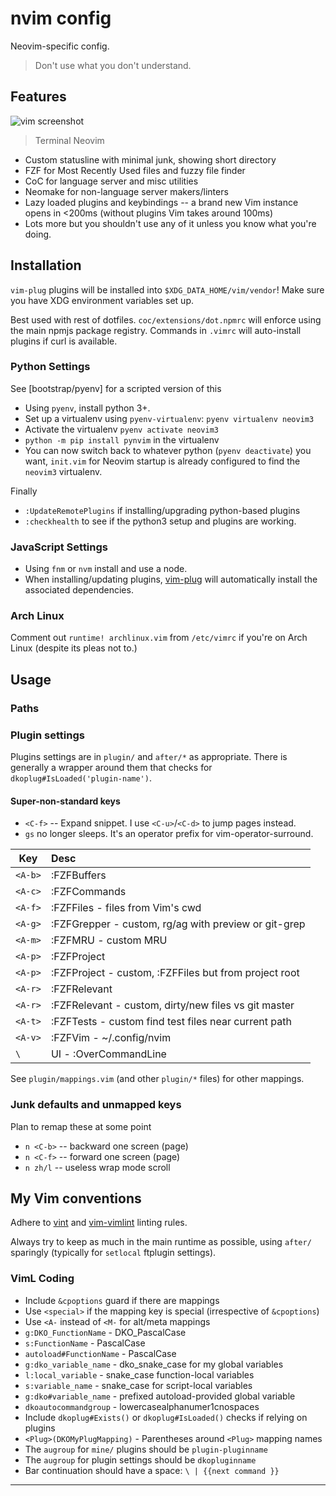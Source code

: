 # nvim config

Neovim-specific config.

> Don't use what you don't understand.

## Features

![vim screenshot][screenshot]
> Terminal Neovim

- Custom statusline with minimal junk, showing short directory
- FZF for Most Recently Used files and fuzzy file finder
- CoC for language server and misc utilities
- Neomake for non-language server makers/linters
- Lazy loaded plugins and keybindings -- a brand new Vim instance opens in
  <200ms (without plugins Vim takes around 100ms)
- Lots more but you shouldn't use any of it unless you know what you're doing.

## Installation

`vim-plug` plugins will be installed into `$XDG_DATA_HOME/vim/vendor`! Make
sure you have XDG environment variables set up.

Best used with rest of dotfiles. `coc/extensions/dot.npmrc` will enforce using
the main npmjs package registry. Commands in `.vimrc` will auto-install
plugins if curl is available.

### Python Settings

See [bootstrap/pyenv] for a scripted version of this

- Using `pyenv`, install python 3+.
- Set up a virtualenv using `pyenv-virtualenv`: `pyenv virtualenv neovim3`
- Activate the virtualenv `pyenv activate neovim3`
- `python -m pip install pynvim` in the virtualenv
- You can now switch back to whatever python (`pyenv deactivate`) you want,
  `init.vim` for Neovim startup is already configured to find the `neovim3`
  virtualenv.

Finally

- `:UpdateRemotePlugins` if installing/upgrading python-based plugins
- `:checkhealth` to see if the python3 setup and plugins are working.

### JavaScript Settings

- Using `fnm` or `nvm` install and use a node.
- When installing/updating plugins, [vim-plug] will automatically install the
  associated dependencies.

### Arch Linux

Comment out `runtime! archlinux.vim` from `/etc/vimrc` if you're on Arch Linux
(despite its pleas not to.)

## Usage

### Paths

### Plugin settings

Plugins settings are in `plugin/` and `after/*` as appropriate. There
is generally a wrapper around them that checks for
`dkoplug#IsLoaded('plugin-name')`.

#### Super-non-standard keys

- `<C-f>` -- Expand snippet. I use `<C-u>`/`<C-d>` to jump pages instead.
- `gs` no longer sleeps. It's an operator prefix for vim-operator-surround.

|      Key | Desc                                                    |
| -------- | :------------------------------------------------------ |
| `<A-b>`  | :FZFBuffers |
| `<A-c>`  | :FZFCommands |
| `<A-f>`  | :FZFFiles - files from Vim's cwd |
| `<A-g>`  | :FZFGrepper - custom, rg/ag with preview or git-grep |
| `<A-m>`  | :FZFMRU - custom MRU |
| `<A-p>`  | :FZFProject |
| `<A-p>`  | :FZFProject - custom, :FZFFiles but from project root |
| `<A-r>`  | :FZFRelevant |
| `<A-r>`  | :FZFRelevant - custom, dirty/new files vs git master |
| `<A-t>`  | :FZFTests - custom find test files near current path |
| `<A-v>`  | :FZFVim - ~/.config/nvim |
|    `\`   | UI - :OverCommandLine |

See `plugin/mappings.vim` (and other `plugin/*` files) for other mappings.

### Junk defaults and unmapped keys

Plan to remap these at some point

- `n <C-b>` -- backward one screen (page)
- `n <C-f>` -- forward one screen (page)
- `n zh/l`  -- useless wrap mode scroll

## My Vim conventions

Adhere to [vint](https://github.com/Kuniwak/vint) and
[vim-vimlint](https://github.com/syngan/vim-vimlint) linting rules.

Always try to keep as much in the main runtime as possible, using `after/`
sparingly (typically for `setlocal` ftplugin settings).

### VimL Coding

- Include `&cpoptions` guard if there are mappings
- Use `<special>` if the mapping key is special (irrespective of `&cpoptions`)
- Use `<A-` instead of `<M-` for alt/meta mappings
- `g:DKO_FunctionName` - DKO_PascalCase
- `s:FunctionName` - PascalCase
- `autoload#FunctionName` - PascalCase
- `g:dko_variable_name` - dko_snake_case for my global variables
- `l:local_variable` - snake_case function-local variables
- `s:variable_name` - snake_case for script-local variables
- `g:dko#variable_name` - prefixed autoload-provided global variable
- `dkoautocommandgroup` - lowercasealphanumer1cnospaces
- Include `dkoplug#Exists()` or `dkoplug#IsLoaded()` checks if
  relying on plugins
- `<Plug>(DKOMyPlugMapping)` - Parentheses around `<Plug>` mapping names
- The `augroup` for `mine/` plugins should be `plugin-pluginname`
- The `augroup` for plugin settings should be `dkopluginname`
- Bar continuation should have a space: `\ | {{next command }}`

----

[screenshot]: https://raw.githubusercontent.com/davidosomething/dotfiles/d759d42f59b4f2be66aa6957bfd595e90096e223/meta/vim-potatonuc.png
[vim-plug]: https://github.com/junegunn/vim-plug
